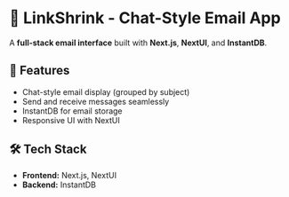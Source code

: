 # 📧 LinkShrink - Chat-Style Email App  

A **full-stack email interface** built with **Next.js**, **NextUI**, and **InstantDB**.  

## 🚀 Features  
- Chat-style email display (grouped by subject)  
- Send and receive messages seamlessly  
- InstantDB for email storage  
- Responsive UI with NextUI  

## 🛠️ Tech Stack  
- **Frontend:** Next.js, NextUI  
- **Backend:** InstantDB  

